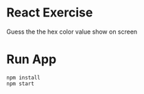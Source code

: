 # React Exercise

Guess the the hex color value show on screen

# Run App

```
npm install
npm start
```
